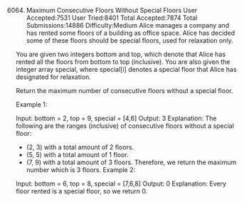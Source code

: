 6064. Maximum Consecutive Floors Without Special Floors
User Accepted:7531
User Tried:8401
Total Accepted:7874
Total Submissions:14886
Difficulty:Medium
Alice manages a company and has rented some floors of a building as office space. Alice has decided some of these floors should be special floors, used for relaxation only.

You are given two integers bottom and top, which denote that Alice has rented all the floors from bottom to top (inclusive). You are also given the integer array special, where special[i] denotes a special floor that Alice has designated for relaxation.

Return the maximum number of consecutive floors without a special floor.

 

Example 1:

Input: bottom = 2, top = 9, special = [4,6]
Output: 3
Explanation: The following are the ranges (inclusive) of consecutive floors without a special floor:
- (2, 3) with a total amount of 2 floors.
- (5, 5) with a total amount of 1 floor.
- (7, 9) with a total amount of 3 floors.
Therefore, we return the maximum number which is 3 floors.
Example 2:

Input: bottom = 6, top = 8, special = [7,6,8]
Output: 0
Explanation: Every floor rented is a special floor, so we return 0.